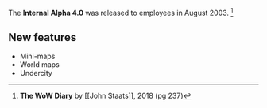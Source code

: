 The **Internal Alpha 4.0** was released to employees in August 2003. [^1]

## New features

- Mini-maps
- World maps
- Undercity

[^1]: **The WoW Diary** by [[John Staats]], 2018 (pg 237)